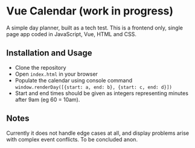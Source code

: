 # Vue Calendar (work in progress)
A simple day planner, built as a tech test. This is a frontend only, single page app coded in JavaScript, Vue, HTML and CSS.

## Installation and Usage
* Clone the repository
* Open `index.html` in your browser
* Populate the calendar using console command `window.renderDay([{start: a, end: b}, {start: c, end: d}])`
* Start and end times should be given as integers representing minutes after 9am (eg 60 = 10am).

## Notes
Currently it does not handle edge cases at all, and display problems arise with complex event conflicts. To be concluded anon.
